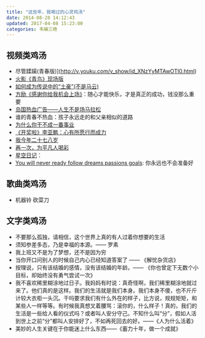 ```yaml
---
title: "这些年，我喝过的心灵鸡汤"
date: 2014-08-28 14:12:43
updated: 2017-04-08 15:23:00
categories: 韦编三绝
---
```

## 视频类鸡汤

- 尽管蹂躏(青春版)](http://v.youku.com/v_show/id_XNzYyMTAwOTI0.html)
- [火影《青鸟》现场版](http://v.youku.com/v_show/id_XNzU0MDMxOTUy.html "Link: http://v.youku.com/v_show/id_XNzU0MDMxOTUy.html" )
- [如何成为传说中的“土豪”(不是马云)](http://v.youku.com/v_show/id_XNzg2Nzk5Njcy.html "Link: http://v.youku.com/v_show/id_XNzg2Nzk5Njcy.html" )
- [方励《感谢你给我机会上场》](http://v.youku.com/v_show/id_XNzg2MDQyNzYw.html?qq-pf-to=pcqq.group)：随心才能快乐，才是真正的成功，钱没那么重要
- [岛国热血广告——人生不是场马拉松](http://v.youku.com/v_show/id_XNjc1NDAzMjQ4.html "Link: http://v.youku.com/v_show/id_XNjc1NDAzMjQ4.html" )
- 谁的青春不热血：孩子永远走的和父亲相似的道路
- [为什么你干不成一番事业](http://v.youku.com/v_show/id_XNzQ0NjI4MTgw.html "Link: http://v.youku.com/v_show/id_XNzQ0NjI4MTgw.html" )
- [《开奖啦》李亚鹏：心有所愿行而成力](http://www.iqiyi.com/v_19rrh8g098.html "Link: http://www.iqiyi.com/v_19rrh8g098.html" )
- [我今年二十七八岁](http://www.miaopai.com/show/QOOHNbAkLLhNm8tgTujs5g__.htm "Link: http://www.miaopai.com/show/QOOHNbAkLLhNm8tgTujs5g__.htm" )
- [再一次，为平凡人喝彩](http://www.miaopai.com/show/g1YsnG3zN58ce0dAfL8IPQ__.htm "Link: http://www.miaopai.com/show/g1YsnG3zN58ce0dAfL8IPQ__.htm" )
- [星空日记](http://www.miaopai.com/show/QVe50grNG0tRcYdS-VMyHQ__.htm "Link: http://www.miaopai.com/show/QVe50grNG0tRcYdS-VMyHQ__.htm" )：
- [You will never ready follow dreams passions goals](https://motivationgrid.com/will-never-ready-follow-dreams-passions-goals/): 你永远也不会准备好

## 歌曲类鸡汤

- 机器铃 砍菜刀

## 文字类鸡汤

- 不要那么孤独，请相信，这个世界上真的有人过着你想要的生活
- 须知参差多态，乃是幸福的本源。—— 罗素
- 我上班又不是为了梦想，还不是因为穷 
- 当你开口问别人的时候自己内心已经知道答案了 —— 《解忧杂货店》
- 按理说，只有该结婚的感情，没有该结婚的年龄。—— 《你也曾定下无数个小目标，却始终没有勇气尝试一次》
- 我不喜欢稀里糊涂地过日子。我妈妈有时说：真奇怪啊，我们稀里糊涂地就过来了。他们真的是这样。我们的生活就是我们本身。我们本身不傻，也不斤斤计较大衣柜一头沉。干吗要求我们有什么外在的样子，比方说，规规矩矩，和某些人一样等等。有时候我真想叉着腰骂：滚你的，什么样子！真的，我们的生活是一些给人看的仪式吗？或者叫人安分守己。不知什么叫“分”，假如人活到世上之前“分”都叫人安排好了，不如再死回去的好。——《人为什么活着》
- 美妙的人生关键在于你能迷上什么东西——《蓄力十年，做一个成就》